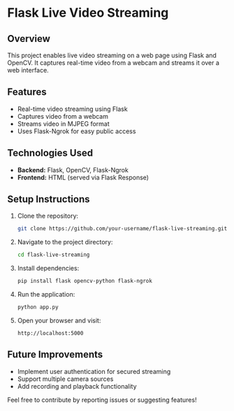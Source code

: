 # Flask Live Video Streaming

## Overview
This project enables live video streaming on a web page using Flask and OpenCV. It captures real-time video from a webcam and streams it over a web interface.

## Features
- Real-time video streaming using Flask
- Captures video from a webcam
- Streams video in MJPEG format
- Uses Flask-Ngrok for easy public access

## Technologies Used
- **Backend:** Flask, OpenCV, Flask-Ngrok
- **Frontend:** HTML (served via Flask Response)

## Setup Instructions
1. Clone the repository:
   ```bash
   git clone https://github.com/your-username/flask-live-streaming.git
   ```
2. Navigate to the project directory:
   ```bash
   cd flask-live-streaming
   ```
3. Install dependencies:
   ```bash
   pip install flask opencv-python flask-ngrok
   ```
4. Run the application:
   ```bash
   python app.py
   ```
5. Open your browser and visit:
   ```
   http://localhost:5000
   ```

## Future Improvements
- Implement user authentication for secured streaming
- Support multiple camera sources
- Add recording and playback functionality


Feel free to contribute by reporting issues or suggesting features!

